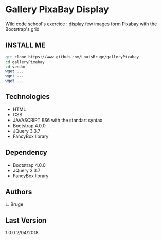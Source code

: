 # Gallery PixaBay Display #

Wild code school's exercice : display few images form Pixabay with the Bootstrap's grid  

## INSTALL ME ##

```bash 
git clone https://www.github.com/LouisBruge/galleryPixabay
cd galleryPixabay
cd vendor
wget ...
wget ...
wget ...
```


## Technologies ##

* HTML
* CSS
* JAVASCRIPT ES6 with the standart syntax
* Bootstrap 4.0.0
* JQuery 3.3.7
* FancyBox library

## Dependency ##
* Bootstrap 4.0.0
* JQuery 3.3.7
* FancyBox library

## Authors ##
L. Bruge

## Last Version ##
1.0.0 2/04/2018

